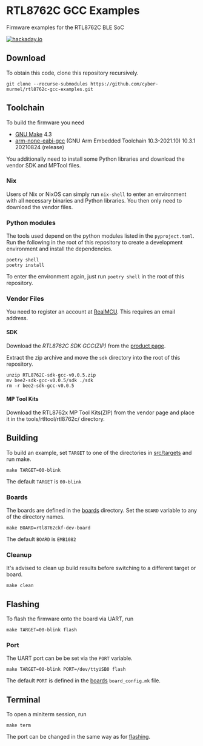 # RTL8762C GCC Examples
Firmware examples for the RTL8762C BLE SoC

[![hackaday.io](https://img.shields.io/badge/hackaday-io-gold.svg)](https://hackaday.io/project/182205-py-ft10)

## Download
To obtain this code, clone this repository recursively.
```shell
git clone --recurse-submodules https://github.com/cyber-murmel/rtl8762c-gcc-examples.git
```

## Toolchain
To build the firmware you need
- [GNU Make](https://ftp.gnu.org/gnu/make/) 4.3
- [arm-none-eabi-gcc](https://developer.arm.com/downloads/-/gnu-rm) (GNU Arm Embedded Toolchain 10.3-2021.10) 10.3.1 20210824 (release)

You additionally need to install some Python libraries and download the vendor SDK and MPTool files.

### Nix
Users of Nix or NixOS can simply run `nix-shell` to enter an environment with all necessary binaries and Python libraries. You then only need to download the vendor
files.

### Python modules
The tools used depend on the python modules listed in the `pyproject.toml`.
Run the following in the root of this repository to create a development environment
and install the dependencies.
```shell
poetry shell
poetry install
```

To enter the environment again, just run `poetry shell` in the root of this repository.

### Vendor Files
You need to register an account at [RealMCU](https://www.realmcu.com).
This requires an email address.

#### SDK
Download the *RTL8762C SDK GCC(ZIP)* from the 
[product page](https://www.realmcu.com/en/Home/Product/93cc0582-3a3f-4ea8-82ea-76c6504e478a).

Extract the zip archive and move the `sdk` directory into the root of this repository.

```shell
unzip RTL8762C-sdk-gcc-v0.0.5.zip
mv bee2-sdk-gcc-v0.0.5/sdk ./sdk
rm -r bee2-sdk-gcc-v0.0.5
```

#### MP Tool Kits
Download the RTL8762x MP Tool Kits(ZIP) from the vendor page and place it in the tools/rtltool/rtl8762c/ directory.

## Building
To build an example, set `TARGET` to one of the directories in [src/targets](src/targets) and run make.

```shell
make TARGET=00-blink
```

The default `TARGET` is `00-blink`

### Boards
The boards are defined in the [boards](./boards/) directory. Set the `BOARD`
variable to any of the directory names.

```shell
make BOARD=rtl8762ckf-dev-board
```

The default `BOARD` is `EMB1082`

### Cleanup
It's advised to clean up build results before switching to a different target or board.

```shell
make clean
```

## Flashing
To flash the firmware onto the board via UART, run

```shell
make TARGET=00-blink flash
```

### Port
The UART port can be be set via the `PORT` variable.

```shell
make TARGET=00-blink PORT=/dev/ttyUSB0 flash
```

The default `PORT` is defined in the [boards](#boards) `board_config.mk` file.

## Terminal
To open a miniterm session, run

```shell
make term
```

The port can be changed in the same way as for [flashing](#port).
